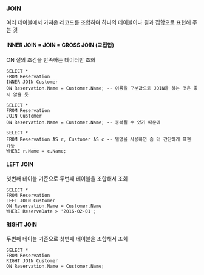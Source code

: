 ### JOIN

여러 테이블에서 가져온 레코드를 조합하여 하나의 테이블이나 결과 집합으로 표현해 주는 것

#### INNER JOIN = JOIN = CROSS JOIN (교집합)

ON 절의 조건을 만족하는 데이터만 조회

~~~mysql
SELECT *
FROM Reservation
INNER JOIN Customer
ON Reservation.Name = Customer.Name; -- 이름을 구분값으로 JOIN을 하는 것은 좋지 않을 듯

SELECT *
FROM Reservation
JOIN Customer
ON Reservation.Name = Customer.Name; -- 중복될 수 있기 때문에

SELECT *
FROM Reservation AS r, Customer AS c -- 별명을 사용하면 좀 더 간단하게 표현 가능
WHERE r.Name = c.Name;
~~~



#### LEFT JOIN

첫번째 테이블 기준으로 두번째 테이블을 조합해서 조회

~~~mysql
SELECT *
FROM Reservation
LEFT JOIN Customer
ON Reservation.Name = Customer.Name
WHERE ReserveDate > '2016-02-01';
~~~

#### RIGHT JOIN

두번째 테이블 기준으로 첫번째 테이블을 조합해서 조회

~~~mysql
SELECT *
FROM Reservation
RIGHT JOIN Customer
ON Reservation.Name = Customer.Name;
~~~

